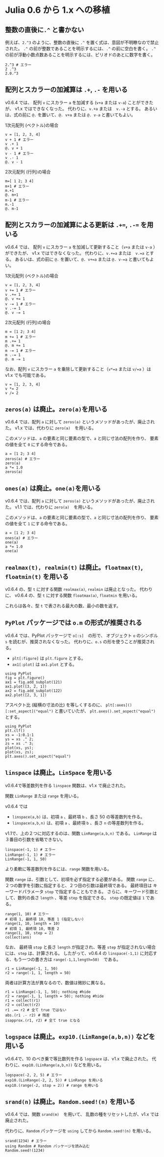 # Julia 0.6 から 1.x への移植

## 整数の直後に`.^` と書かない

例えば、`2.^3` のように、整数の直後に `.^` を置く式は、意図が不明瞭なので禁止された。
`.^` の前が整数であることを明示するには、`.^` の前に空白を書く。
`.^` の前が浮動小数点数あることを明示するには、ピリオドのあとに数字を書く。

```@repl
2.^3 # エラー
2 .^3
2.0.^3
```

## 配列とスカラーの加減算は `.+`, `.-` を用いる

v0.6.4 では、
配列 `v` にスカラー `a` を加減する (`v+a` または `v-a`) ことができたが、
v1.x ではできなくなった。
代わりに、`v.+a` または　`v.-a` とする。
あるいは、式の前に `@.` を置いて、`@. v+a` または `@. v-a` と書いてもよい。

1次元配列 (ベクトル)の場合

```@repl
v = [1, 2, 3, 4]
v + 1 # エラー
v .+ 1
@. v + 1
v - 1 # エラー
v .- 1
@. v - 1
```

2次元配列 (行列)の場合

```@repl
m=[ 1 2; 3 4]
m+1 # エラー
m.+1
@. m+1
m-1 # エラー
m.-1
@. m-1
```

## 配列とスカラーの加減算による更新は `.+=`, `.-=` を用いる

v0.6.4 では、
配列 `v` にスカラー `a` を加減して更新すること（`v+a` または `v-a` ）ができたが、
v1.x ではできなくなった。
代わりに、`v.+=a` または　`v.=a` とする。
あるいは、式の前に `@.` を置いて、`@. v+=a` または `@. v-=a` と書いてもよい。

1次元配列 (ベクトル)の場合

```@repl
v = [1, 2, 3, 4]
v += 1 # エラー
v .+= 1
@. v += 1
v -= 1 # エラー
v .-= 1
@. v -= 1
```

2次元配列 (行列)の場合

```@repl
m = [1 2; 3 4]
m += 1 # エラー
m .+= 1
@. m += 1
m -= 1 # エラー
m .-= 1
@. m -= 1
```


なお、配列 `v` にスカラー `a` を乗除して更新すること（`v*=a` または `v/=a` ）は v1.x でも可能である。

```@repl
v = [1, 2, 3, 4]
v *= 2
v /= 2
```


## `zeros(a)` は廃止。`zero(a)`を用いる

v0.6.4 では、配列 `a` に対して `zeros(a)` というメソッドがあったが、廃止された。
v1.x では、代わりに `zero(a)`　を用いる。

このメソッドは、`a` の要素と同じ要素の型で、`a` と同じ寸法の配列を作り、
要素の値を全て `0` にする命令である。

```@repl
a = [1 2; 3 4]
zeros(a) # エラー
zero(a)
a *= 1.0
zeros(a)
```

## `ones(a)` は廃止。`one(a)`を用いる

v0.6.4 では、配列 `a` に対して `zeros(a)` というメソッドがあったが、廃止された。
v1.1 では、代わりに `zero(a)`　を用いる。

このメソッドは、`a` の要素と同じ要素の型で、`a` と同じ寸法の配列を作り、
要素の値を全て `1` にする命令である。

```@repl
a = [1 2; 3 4]
ones(a) # エラー
one(a)
a *= 1.0
one(a)
```

## `realmax(t), realmin(t)` は廃止。`floatmax(t)`, `floatmin(t)` を用いる

v0.6.4 の、型 `t` に対する関数 `realmax(a)`, `realmin` は廃止となった。
代わりに、
v0.6.4 の、型 `t` に対する関数 `floatmax(a)`, `floatmin` を用いる。

これらは各々、型 `t` で表される最大の数、最小の数を返す。


## `PyPlot` パッケージでは `o.m` の形式が推奨される

v0.6.4 では、PyPlot パッケージで `o[:s]`　の形で、
オブジェクト `o` のシンボル `s` を読むが、推奨されなくなった。
代わりに、`o.s` の形を使うことが推奨される。

* `plt[:figure]` は `plt.figure` とする。
* `ax1[:plot]` は `ax1.plot` とする。

```@repl
using PyPlot
fig = plt.figure()
ax1 = fig.add_subplot(121)
ax1.plot([3, 2, 1])
ax2 = fig.add_subplot(122)
ax2.plot([2, 3, 1])
```

アスペクト比 (縦横の寸法の比) を等しくするのに、
`plt[:axes]()[:set_aspect]("equal")` と書いていたが、
`plt.axes().set_aspect("equal")` とする。

```@repl
using PyPlot
plt.clf()
xs = -1:0.1:1
ys = xs .^ 2;
zs = xs .^ 3;
plot(xs, ys);
plot(xs, zs);
plt.axes().set_aspect("equal")
```

## `linspace` は廃止。`LinSpace` を用いる

v0.6.4で等差数列を作る `linspace` 関数は、v1.x で廃止された。

関数 `LinRange` または `range` を用いる。

v0.6.4 では
* `linspace(a,b)` は、初項 `a` 、最終項 `b` 、長さ 50 の等差数列を作る。
* `linspace(a,b,n)` は、初項 `a` 、最終項 `b` 、長さ `n` の等差数列を作る。

v1.1で、上の２つに対応するのは、関数 `LinRange(a,b,n)` である。
`LinRange` は３番目の引数を省略できない。

```@repl
linspace(-1, 1) # エラー
LinRange(-1, 1) # エラー
LinRange(-1, 1, 50)
```

より柔軟に等差数列を作るには、`range` 関数を用いる。

関数 `range` は、引数として、初項を必ず指定する必要がある。
関数 `range` に、２つの数字を引数に指定すると、２つ目の引数は最終項である。
最終項目は キーワードパラメータ `stop` で指定することもできる。
さらに、キーワード引数として、数列の長さ `length` 、等差 `step` を指定できる。
`step` の既定値は `1` である。

```@repl
range(1, 10) # エラー
# 初項 1, 最終項 10, 等差 1 (指定しない)
range(1, 10, length = 10)
# 初項 1, 最終項 10, 等差 2
range(1, 10, step = 2)
collect(ans)
```

なお、
最終項 `stop` と長さ `length` が指定され、等差 `step` が指定されない場合には、`step` は、計算される。
したがって、v0.6.4 の `linspace(-1,1)` に対応する、もう一つの書き方は
`range(-1,1,length=50)`　である。

```@repl
r1 = LinRange(-1, 1, 50)
r2 = range(-1, 1, length = 50)
```

両者は計算方法が異なるので、数値は微妙に異なる。

```@repl
r1 = LinRange(-1, 1, 50); nothing #hide
r2 = range(-1, 1, length = 50); nothing #hide
r1 = collect(r1)
r2 = collect(r2)
r1 .== r2 # 全て true ではない
abs.(r1 .- r2) # 残差
isapprox.(r1, r2) # 全て true となる
```

## `logspace` は廃止。`exp10.(LinRange(a,b,n))` などを用いる

v0.6.4で、$10$ のべき乗で等比数列を作る `logspace` は、v1.x で廃止された。
代わりに、`exp10.(LinRange(a,b,n))` などを用いる。

```@repl
logspace(-2, 2, 5) # エラー
exp10.(LinRange(-2, 2, 5)) # LinRange を用いる
exp10.(range(-2, stop = 2)) # range を用いる
```


## `srand(n)` は廃止。`Random.seed!(n)` を用いる

v0.6.4 では、関数 `srand(m)`　を用いて、
乱数の種をリセットしたが、v1.x では廃止された。

代わりに、`Random` パッケージを `using` してから `Random.seed!(n)` を用いる。

```@repl
srand(1234) # エラー
using Random # Random パッケージを読み込む
Random.seed!(1234)
```
